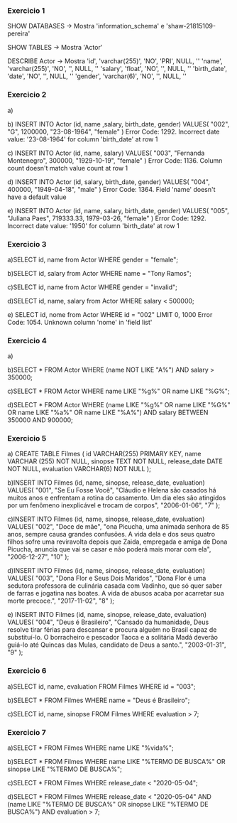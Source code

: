 ### Exercicio 1

SHOW DATABASES -> Mostra 'information_schema'
e 'shaw-21815109-pereira'

SHOW TABLES -> Mostra 'Actor'

DESCRIBE Actor -> Mostra
'id', 'varchar(255)', 'NO', 'PRI', NULL, ''
'name', 'varchar(255)', 'NO', '', NULL, ''
'salary', 'float', 'NO', '', NULL, ''
'birth_date', 'date', 'NO', '', NULL, ''
'gender', 'varchar(6)', 'NO', '', NULL, ''

### Exercicio 2

a)

b) INSERT INTO Actor (id, name ,salary, birth_date, gender) VALUES( "002", "G", 1200000, "23-08-1964", "female" ) Error Code: 1292. Incorrect date value: '23-08-1964' for column 'birth_date' at row 1

c) INSERT INTO Actor (id, name, salary) VALUES( "003", "Fernanda Montenegro", 300000, "1929-10-19", "female" ) Error Code: 1136. Column count doesn't match value count at row 1

d) INSERT INTO Actor (id, salary, birth_date, gender) VALUES( "004", 400000, "1949-04-18", "male" ) Error Code: 1364. Field 'name' doesn't have a default value

e) INSERT INTO Actor (id, name, salary, birth_date, gender) VALUES( "005", "Juliana Paes", 719333.33, 1979-03-26, "female" ) Error Code: 1292. Incorrect date value: '1950' for column 'birth_date' at row 1

### Exercicio 3

a)SELECT id, name from Actor WHERE gender = "female";

b)SELECT id, salary from Actor WHERE name = "Tony Ramos";

c)SELECT id, name from Actor WHERE gender = "invalid";

d)SELECT id, name, salary from Actor WHERE salary < 500000;

e) SELECT id, nome from Actor WHERE id = "002" LIMIT 0, 1000 Error Code: 1054. Unknown column 'nome' in 'field list'

### Exercicio 4

a)

b)SELECT \* FROM Actor
WHERE (name NOT LIKE "A%") AND salary > 350000;

c)SELECT \* FROM Actor
WHERE name LIKE "%g%" OR name LIKE "%G%";

d)SELECT \* FROM Actor
WHERE
(name LIKE "%g%" OR name LIKE "%G%" OR name LIKE "%a%" OR name LIKE "%A%")
AND salary BETWEEN 350000 AND 900000;

### Exercicio 5

a) CREATE TABLE Filmes (
id VARCHAR(255) PRIMARY KEY,
name VARCHAR (255) NOT NULL,
sinopse TEXT NOT NULL,
release_date DATE NOT NULL,
evaluation VARCHAR(6) NOT NULL
);

b)INSERT INTO Filmes (id, name, sinopse, release_date, evaluation)
VALUES(
"001",
"Se Eu Fosse Você",
"Cláudio e Helena são casados há muitos anos e enfrentam a rotina do casamento. Um dia eles são atingidos por um fenômeno inexplicável e trocam de corpos",
"2006-01-06",
"7"
);

c)INSERT INTO Filmes (id, name, sinopse, release_date, evaluation)
VALUES(
"002",
"Doce de mãe",
"ona Picucha, uma animada senhora de 85 anos, sempre causa grandes confusões. A vida dela e dos seus quatro filhos sofre uma reviravolta depois que Zaida, empregada e amiga de Dona Picucha, anuncia que vai se casar e não poderá mais morar com ela",
"2006-12-27",
"10"
);

d)INSERT INTO Filmes (id, name, sinopse, release_date, evaluation)
VALUES(
"003",
"Dona Flor e Seus Dois Maridos",
"Dona Flor é uma sedutora professora de culinária casada com Vadinho, que só quer saber de farras e jogatina nas boates. A vida de abusos acaba por acarretar sua morte precoce.",
"2017-11-02",
"8"
);

e) INSERT INTO Filmes (id, name, sinopse, release_date, evaluation)
VALUES(
"004",
"Deus é Brasileiro",
"Cansado da humanidade, Deus resolve tirar férias para descansar e procura alguém no Brasil capaz de substituí-lo. O borracheiro e pescador Taoca e a solitária Madá deverão guiá-lo até Quincas das Mulas, candidato de Deus a santo.",
"2003-01-31",
"9"
);

### Exercicio 6

a)SELECT id, name, evaluation FROM Filmes WHERE id = "003";

b)SELECT \* FROM Filmes WHERE name = "Deus é Brasileiro";

c)SELECT id, name, sinopse FROM Filmes WHERE evaluation > 7;

### Exercicio 7

a)SELECT \* FROM Filmes
WHERE name LIKE "%vida%";

b)SELECT \* FROM Filmes
WHERE name LIKE "%TERMO DE BUSCA%" OR
sinopse LIKE "%TERMO DE BUSCA%";

c)SELECT \* FROM Filmes
WHERE release_date < "2020-05-04";

d)SELECT \* FROM Filmes
WHERE release_date < "2020-05-04" AND
(name LIKE "%TERMO DE BUSCA%" OR
sinopse LIKE "%TERMO DE BUSCA%") AND evaluation > 7;

